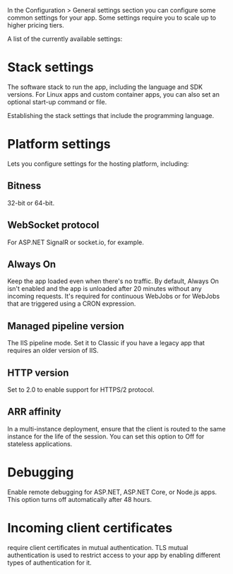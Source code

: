 In the Configuration > General settings section you can configure some common settings for your app. Some settings require you to scale up to higher pricing tiers.

A list of the currently available settings:

# Stack settings
The software stack to run the app, including the language and SDK versions. For Linux apps and custom container apps, you can also set an optional start-up command or file.

Establishing the stack settings that include the programming language.

# Platform settings
Lets you configure settings for the hosting platform, including:

## Bitness
32-bit or 64-bit.

## WebSocket protocol
For ASP.NET SignalR or socket.io, for example.

## Always On
Keep the app loaded even when there's no traffic. By default, Always On isn't enabled and the app is unloaded after 20 minutes without any incoming requests. It's required for continuous WebJobs or for WebJobs that are triggered using a CRON expression.

## Managed pipeline version
The IIS pipeline mode. Set it to Classic if you have a legacy app that requires an older version of IIS.

## HTTP version
Set to 2.0 to enable support for HTTPS/2 protocol.

## ARR affinity
In a multi-instance deployment, ensure that the client is routed to the same instance for the life of the session. You can set this option to Off for stateless applications.

# Debugging
Enable remote debugging for ASP.NET, ASP.NET Core, or Node.js apps. This option turns off automatically after 48 hours.

# Incoming client certificates
require client certificates in mutual authentication. TLS mutual authentication is used to restrict access to your app by enabling different types of authentication for it.
